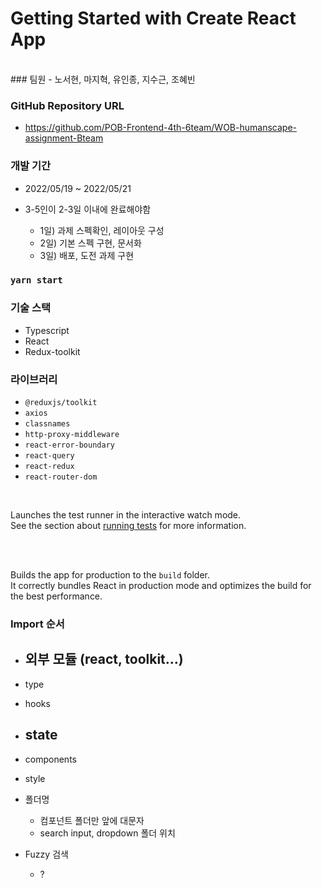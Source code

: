 # Getting Started with Create React App

<br>
### 팀원
- 노서현, 마지혁, 유인종, 지수근, 조혜빈

### GitHub Repository URL
- https://github.com/POB-Frontend-4th-6team/WOB-humanscape-assignment-Bteam
### 개발 기간
- 2022/05/19 ~ 2022/05/21

- 3-5인이 2-3일 이내에 완료해야함
  - 1일) 과제 스펙확인, 레이아웃 구성
  - 2일) 기본 스펙 구현, 문서화
  - 3일) 배포, 도전 과제 구현

### `yarn start`

### 기술 스택
- Typescript
- React
- Redux-toolkit

### 라이브러리
- `@reduxjs/toolkit`
- `axios`
- `classnames`
- `http-proxy-middleware`
- `react-error-boundary`
- `react-query`
- `react-redux`
- `react-router-dom`

<br>

Launches the test runner in the interactive watch mode.\
See the section about [running tests](https://facebook.github.io/create-react-app/docs/running-tests) for more information.



<br><br>

Builds the app for production to the `build` folder.\
It correctly bundles React in production mode and optimizes the build for the best performance.

### Import 순서
 - 외부 모듈 (react, toolkit...)
   - 

 - type
 - hooks
 - state
   -

  - components
  - style

- 폴더명
  - 컴포넌트 폴더만 앞에 대문자
  - search input, dropdown 폴더 위치

- Fuzzy 검색
  - ?
